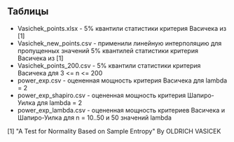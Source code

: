 ## Таблицы 
* Vasichek_points.xlsx - 5% квантили статистики критерия Васичека из [1]
* Vasichek_new_points.csv - применили линейную интерполяцию для пропущенных значений 5% квантилей статистики критерия Васичека из [1]
* Vasichek_points_200.csv - 5% квантили статистики критерия Васичека для 3 <= n <= 200
* power_exp.csv - оцененная мощность критерия Васичека для lambda = 2
* power_exp_shapiro.csv - оцененная мощность критерия Шапиро-Уилка для lambda = 2
* power_exp_lambda.csv - оцененная мощность критериев Васичека и Шапиро-Уилка для n = 10..50 и 50 значений lambda

[1] "A Test for Normality Based on Sample Entropy" By OLDRICH VASICEK
